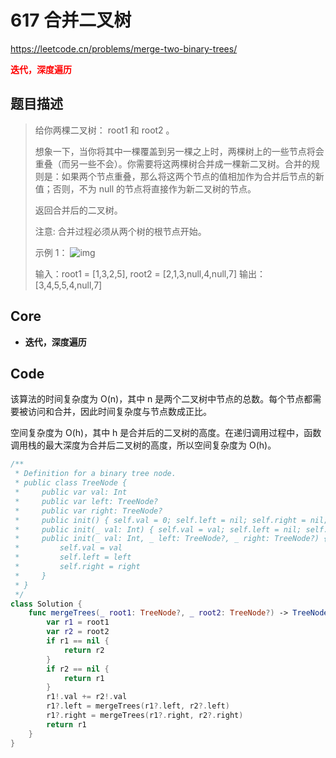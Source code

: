 # 617 合并二叉树

https://leetcode.cn/problems/merge-two-binary-trees/

**<font color=red>迭代，深度遍历</font>**

## 题目描述

> 给你两棵二叉树： root1 和 root2 。
>
> 想象一下，当你将其中一棵覆盖到另一棵之上时，两棵树上的一些节点将会重叠（而另一些不会）。你需要将这两棵树合并成一棵新二叉树。合并的规则是：如果两个节点重叠，那么将这两个节点的值相加作为合并后节点的新值；否则，不为 null 的节点将直接作为新二叉树的节点。
>
> 返回合并后的二叉树。
>
> 注意: 合并过程必须从两个树的根节点开始。
>
>  
>
> 示例 1：
> ![img](https://assets.leetcode.com/uploads/2021/02/05/merge.jpg)
>
> 输入：root1 = [1,3,2,5], root2 = [2,1,3,null,4,null,7]
> 输出：[3,4,5,5,4,null,7]



## Core

- **迭代，深度遍历**



## Code

该算法的时间复杂度为 O(n)，其中 n 是两个二叉树中节点的总数。每个节点都需要被访问和合并，因此时间复杂度与节点数成正比。

空间复杂度为 O(h)，其中 h 是合并后的二叉树的高度。在递归调用过程中，函数调用栈的最大深度为合并后二叉树的高度，所以空间复杂度为 O(h)。

```swift
/**
 * Definition for a binary tree node.
 * public class TreeNode {
 *     public var val: Int
 *     public var left: TreeNode?
 *     public var right: TreeNode?
 *     public init() { self.val = 0; self.left = nil; self.right = nil; }
 *     public init(_ val: Int) { self.val = val; self.left = nil; self.right = nil; }
 *     public init(_ val: Int, _ left: TreeNode?, _ right: TreeNode?) {
 *         self.val = val
 *         self.left = left
 *         self.right = right
 *     }
 * }
 */
class Solution {
    func mergeTrees(_ root1: TreeNode?, _ root2: TreeNode?) -> TreeNode? {
        var r1 = root1
        var r2 = root2
        if r1 == nil {
            return r2
        }
        if r2 == nil {
            return r1
        }
        r1!.val += r2!.val
        r1?.left = mergeTrees(r1?.left, r2?.left)
        r1?.right = mergeTrees(r1?.right, r2?.right)
        return r1
    }
}
```

